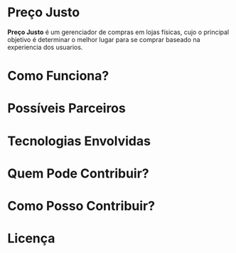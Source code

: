 # Preço Justo
**Preço Justo** é um gerenciador de compras em lojas físicas, cujo o principal objetivo é determinar o melhor lugar para se comprar baseado na experiencia dos usuarios.
# Como Funciona?
# Possíveis Parceiros
# Tecnologias Envolvidas
# Quem Pode Contribuir?
# Como Posso Contribuir?
# Licença
